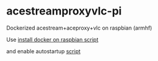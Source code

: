 # acestreamproxyvlc-pi
Dockerized acestream+aceproxy+vlc on raspbian (armhf)

Use [install docker on raspbian script](https://gist.github.com/aaaler/b4e84cce89e7e0e121f3f2cb3cc5efbd)

and enable autostartup [script](https://gist.github.com/aaaler/69c5a8a66503392bd145059858996f4e)
